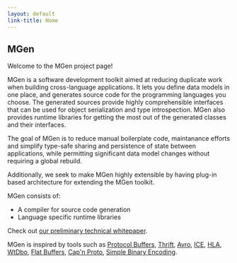 ```yaml
---
layout: default
link-title: Home
---
```


## MGen

Welcome to the MGen project page!

MGen is a software development toolkit aimed at reducing duplicate work when building cross-language applications. It lets you define data models in one place, and generates source code for the programming languages you choose. The generated sources provide highly comprehensible interfaces that can be used for object serialization and type introspection. MGen also provides runtime libraries for getting the most out of the generated classes and their interfaces.

The goal of MGen is to reduce manual boilerplate code, maintanance efforts and simplify type-safe sharing and persistence of state between applications, while permitting significant data model changes without requiring a global rebuild. 

Additionally, we seek to make MGen highly extensible by having plug-in based architecture for extending the MGen toolkit.

MGen consists of:

 * A compiler for source code generation
 * Language specific runtime libraries


Check out [our preliminary technical whitepaper](http://culvertsoft.se/docs/WhitePaper.pdf).

MGen is inspired by tools such as [Protocol Buffers](https://code.google.com/p/protobuf/ "sometimes called protobuf"), [Thrift](http://thrift.apache.org/), [Avro](http://avro.apache.org/), [ICE](http://www.zeroc.com/ice.html "Internet Communications Engine"), [HLA](http://en.wikipedia.org/wiki/High-level_architecture_(simulation) "High level architecture"), [WtDbo](http://www.webtoolkit.eu/wt/), [Flat Buffers](http://google.github.io/flatbuffers/), [Cap'n Proto](http://kentonv.github.io/capnproto/), [Simple Binary Encoding](https://github.com/real-logic/simple-binary-encoding). 
